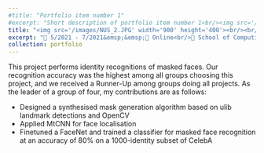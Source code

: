 ```yaml
---
#title: "Portfolio item number 1"
#excerpt: "Short description of portfolio item number 1<br/><img src='/images/500x300.png'>"
title: "<img src='/images/NUS_2.JPG' width='900' height='400'><br/><br/>Masked-Unmasked Face Recognition"
excerpt: "📅 5/2021 - 7/2021&emsp;&emsp;📍 Online<br/>🏫 School of Computing, National University of Singapore<br/>🤝 LI Zuguang 李祖光, ZHANG Hao 张昊, ZHANG Zhiqi 张志奇<br/>🏷️ Face recognition, MtCNN, FaceNet, landmark detection, synthesised mask generation, CelebA<br/>"
collection: portfolio
---
```


This project performs identity recognitions of masked faces. Our recognition accuracy was the highest among all groups choosing this project, and we received a Runner-Up among groups doing all projects. As the leader of a group of four, my contributions are as follows:
 - Designed a synthesised mask generation algorithm based on ulib landmark detections and OpenCV
 - Applied MtCNN for face localisation
 - Finetuned a FaceNet and trained a classifier for masked face recognition at an accuracy of 80% on a 1000-identity subset of CelebA


